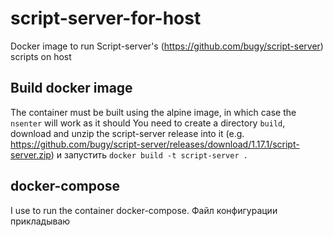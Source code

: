 # script-server-for-host
Docker image to run Script-server's (https://github.com/bugy/script-server) scripts on host

## Build docker image
The container must be built using the alpine image, in which case the `nsenter` will work as it should
You need to create a directory `build`, download and unzip the script-server release into it (e.g. https://github.com/bugy/script-server/releases/download/1.17.1/script-server.zip)
и запустить `docker build -t script-server .`

## docker-compose
I use to run the container docker-compose. Файл конфигурации прикладываю
